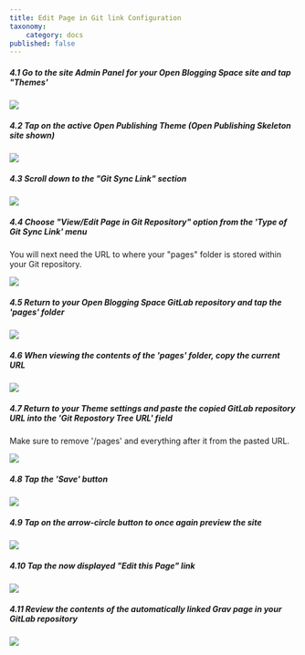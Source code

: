 ```yaml
---
title: Edit Page in Git link Configuration
taxonomy:
    category: docs
published: false
---
```


##### 4.1 Go to the site Admin Panel for your Open Blogging Space site and tap "Themes'

![](../../images/open-publishing-space-install-and-configure-on-reclaim-hosting/go-to-the-site-admin-panel-for-your-open-publishing-space-site-and-tap--themes-.png)

##### 4.2 Tap on the active Open Publishing Theme (Open Publishing Skeleton site shown)

![](../../images/open-publishing-space-install-and-configure-on-reclaim-hosting/tap-on-the-active-open-publishing-theme--open-publishing-skeleton-site-shown-.png)

##### 4.3 Scroll down to the "Git Sync Link" section

![](../../images/open-publishing-space-install-and-configure-on-reclaim-hosting/scroll-down-to-the--git-sync-link--section.png)

##### 4.4 Choose "View/Edit Page in Git Repository" option from the 'Type of Git Sync Link' menu

You will next need the URL to where your "pages" folder is stored within your Git repository.


![](../../images/open-publishing-space-install-and-configure-on-reclaim-hosting/choose--view-edit-page-in-git-repository--option-from-the--type-of-git-sync-link--menu.png)

##### 4.5 Return to your Open Blogging Space GitLab repository and tap the 'pages' folder

![](../../images/open-publishing-space-install-and-configure-on-reclaim-hosting/return-to-your-open-publishing-space-gitlab-repository-and-tap-the--pages--folder.png)

##### 4.6 When viewing the contents of the 'pages' folder, copy the current URL

![](../../images/open-publishing-space-install-and-configure-on-reclaim-hosting/when-viewing-the-contents-of-the--pages--folder--copy-the-current-url.png)

##### 4.7 Return to your Theme settings and paste the copied GitLab repository URL into the 'Git Repostory Tree URL' field

Make sure to remove '/pages' and everything after it from the pasted URL.


![](../../images/open-publishing-space-install-and-configure-on-reclaim-hosting/return-to-your-theme-settings-and-paste-the-copied-gitlab-repository-url-into-the--git-repostory-tre.png)

##### 4.8 Tap the 'Save' button

![](../../images/open-publishing-space-install-and-configure-on-reclaim-hosting/tap-the--save--button-1.png)

##### 4.9 Tap on the arrow-circle button to once again preview the site

![](../../images/open-publishing-space-install-and-configure-on-reclaim-hosting/tap-on-the-arrow-circle-button-to-once-again-preview-the-site-1.png)

##### 4.10 Tap the now displayed "Edit this Page" link

![](../../images/open-publishing-space-install-and-configure-on-reclaim-hosting/tap-the-now-displayed--edit-this-page--link.png)

##### 4.11 Review the contents of the automatically linked Grav page in your GitLab repository

![](../../images/open-publishing-space-install-and-configure-on-reclaim-hosting/review-the-contents-of-the-automatically-linked-grav-page-in-your-gitlab-repository.png)
